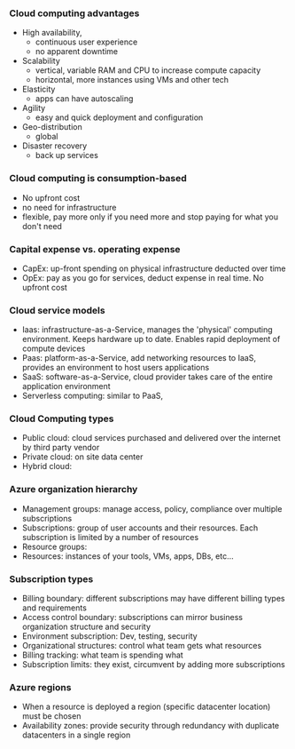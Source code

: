 


### Cloud computing advantages

* High availability, 
	- continuous user experience
	- no apparent downtime
* Scalability 
	- vertical, variable RAM and CPU to increase compute capacity
	- horizontal, more instances using VMs and other tech
* Elasticity
	- apps can have autoscaling
* Agility 
	- easy and quick deployment and configuration
* Geo-distribution
	- global
* Disaster recovery
	- back up services 

### Cloud computing is consumption-based 

* No upfront cost
* no need for infrastructure 
* flexible, pay more only if you need more and stop paying for what you
don't need

### Capital expense vs. operating expense

* CapEx: up-front spending on physical infrastructure deducted over time
* OpEx: pay as you go for services, deduct expense in real time. No upfront
cost

### Cloud service models

* Iaas: infrastructure-as-a-Service, manages the 'physical' computing 
environment. Keeps hardware up to date. Enables rapid deployment of compute
devices
* Paas: platform-as-a-Service, add networking resources to IaaS, provides an
environment to host users applications
* SaaS: software-as-a-Service, cloud provider takes care of the entire 
application environment
* Serverless computing: similar to PaaS, 

### Cloud Computing types

* Public cloud: cloud services purchased and delivered over the internet
by third party vendor
* Private cloud: on site data center
* Hybrid cloud:

### Azure organization hierarchy

* Management groups: manage access, policy, compliance over multiple 
subscriptions
* Subscriptions: group of user accounts and their resources. Each
subscription is limited by a number of resources
* Resource groups: 
* Resources: instances of your tools, VMs, apps, DBs, etc...

### Subscription types

* Billing boundary: different subscriptions may have different billing 
types and requirements
* Access control boundary: subscriptions can mirror business organization
structure and security
* Environment subscription: Dev, testing, security
* Organizational structures: control what team gets what resources 
* Billing tracking: what team is spending what
* Subscription limits: they exist, circumvent by adding more subscriptions

### Azure regions

* When a resource is deployed a region (specific datacenter location) must 
be chosen
* Availability zones: provide security through redundancy with duplicate 
datacenters in a single region
